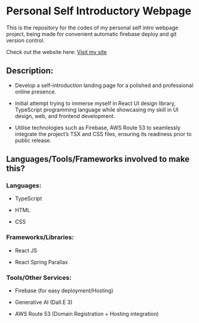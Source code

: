 # Personal Self Introductory Webpage

This is the repository for the codes of my personal self intro webpage project, being made for convenient automatic firebase deploy and git version control.

Check out the website here: [Visit my site](https://andrewkhchou.com)

## Description:
-	Develop a self-introduction landing page for a polished and professional online presence.

-	Initial attempt trying to immerse myself in React UI design library, TypeScript programming language while showcasing my skill in UI design, web, and frontend development.

-	Utilise technologies such as Firebase, AWS Route 53 to seamlessly integrate the project’s TSX and CSS files, ensuring its readiness prior to public release.

## Languages/Tools/Frameworks involved to make this?
### Languages:

- TypeScript

- HTML

- CSS

### Frameworks/Libraries:

- React JS

- React Spring Parallax

### Tools/Other Services:

- Firebase (for easy deployment/Hosting)

- Generative AI (Dall.E 3)

- AWS Route 53 (Domain Registration + Hosting integration)


